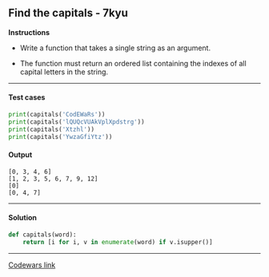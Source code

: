 ## Find the capitals - 7kyu

**Instructions**

- Write a function that takes a single string as an argument.

- The function must return an ordered list containing the indexes of all capital letters in the string.

---

#### Test cases

```python
print(capitals('CodEWaRs'))
print(capitals('lQUQcVUAkVplXpdstrg'))
print(capitals('Xtzhl'))
print(capitals('YwzaGfiYtz'))
```

#### Output

```
[0, 3, 4, 6]
[1, 2, 3, 5, 6, 7, 9, 12]
[0]
[0, 4, 7]
```

---

#### Solution

```python
def capitals(word):
    return [i for i, v in enumerate(word) if v.isupper()]
```

---

[Codewars link](https://www.codewars.com/kata/539ee3b6757843632d00026b)
